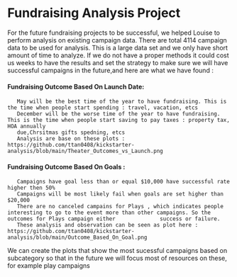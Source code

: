   # Fundraising Analysis Project
  For the future fundraising projects to be successful, we helped Louise to perform analysis on existing campaign data. There are total 4114 campaign data to be used for analysis.   This is a large data set and we only have short amount of time to analyze. If we do not have a proper methods it could cost us weeks to have the results and set the strategy  to   make sure we will have successful campaigns in the future,and here are what we have found :
  
  #### Fundraising Outcome Based On Launch Date:
       May will be the best time of the year to have fundraising. This is the time when people start spending : travel, vacation, etcs
       December will be the worse time of the year to have fundraising. This is the time when people start saving to pay taxes : property tax, HOA annually 
       due,Chrsitmas gifts spedning, etcs
       Analysis are base on these plots : https://github.com/ttan0408/kickstarter-analysis/blob/main/Theater_Outcomes_vs_Launch.png
  #### Fundraising Outcome Based On Goals :
       Campaigns have goal less than or equal $10,000 have successful rate higher then 50%
       Campaigns will be most likely fail when goals are set higher than $20,000 
       There are no canceled campains for Plays , which indicates people interesting to go to the event more than other campaigns. So the outcomes for Plays campaign either              success or failure. 
       These analysis and observation can be seen as plot here : https://github.com/ttan0408/kickstarter-analysis/blob/main/Outcome_Based_On_Goal.png
       
 We can create the plots that show the most sucessful campaigns based on subcategory so that in the future we will focus most of resources on these, for example play campaigns

